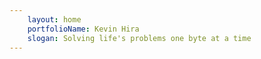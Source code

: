 ```yaml
---
    layout: home
    portfolioName: Kevin Hira
    slogan: Solving life's problems one byte at a time
---
```

